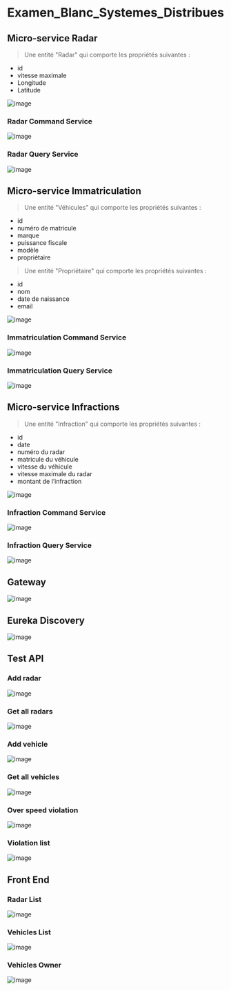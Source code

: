 ﻿# Examen_Blanc_Systemes_Distribues

## Micro-service Radar

>	Une entité "Radar" qui comporte les propriétés suivantes :
 - id
 - vitesse maximale
 - Longitude
 - Latitude

![image](https://user-images.githubusercontent.com/84138772/209477587-e270febb-7085-4379-b9a8-5e4f9ef71fdd.png)

### Radar Command Service

![image](https://user-images.githubusercontent.com/84138772/209477618-1b5a8cba-3dc4-4c7f-b89b-246ad9a4ca7e.png)

### Radar Query Service 

![image](https://user-images.githubusercontent.com/84138772/209477635-e2085ffa-dd80-4c5b-9a0a-5d782e5be442.png)

## Micro-service Immatriculation 

>	Une entité "Véhicules" qui comporte les propriétés suivantes :
 - id
 - numéro de matricule
 - marque
 - puissance fiscale
 - modèle
 - propriétaire
 
 >	Une entité "Propriétaire" qui comporte les propriétés suivantes :
 - id
 - nom
 - date de naissance
 - email

![image](https://user-images.githubusercontent.com/84138772/209477759-94531021-6463-4673-9e4d-dd8aaf60b0c3.png)


### Immatriculation Command Service

![image](https://user-images.githubusercontent.com/84138772/209477772-f0d8c894-4059-482a-89b8-15330ce4f23b.png)


### Immatriculation Query Service 

![image](https://user-images.githubusercontent.com/84138772/209477784-627cd70c-5b0e-4e71-9d16-233a3635b704.png)


## Micro-service Infractions

>	Une entité "Infraction" qui comporte les propriétés suivantes :
 - id
 - date
 - numéro du radar
 - matricule du véhicule
 - vitesse du véhicule
 - vitesse maximale du radar
 - montant de l’infraction

![image](https://user-images.githubusercontent.com/84138772/209477836-f41f8e4f-0944-484f-81fc-4434fc6e3657.png)

### Infraction Command Service

![image](https://user-images.githubusercontent.com/84138772/209477858-ca9f360a-53f3-41ae-8072-75c399de1f0f.png)

### Infraction Query Service 

![image](https://user-images.githubusercontent.com/84138772/209477873-f12dc2cc-9f0d-407e-b558-39877085cfb8.png)

## Gateway

![image](https://user-images.githubusercontent.com/84138772/209477986-15e14f90-f920-4142-ac0e-6ca14747ded6.png)

## Eureka Discovery

![image](https://user-images.githubusercontent.com/84138772/209477997-d7194802-b6bd-45d9-873f-f46c77239d24.png)


## Test API 

### Add radar

![image](https://user-images.githubusercontent.com/84138772/209478232-15634204-f817-4a03-878c-3df903ba9eed.png)

### Get all radars

![image](https://user-images.githubusercontent.com/84138772/209478268-1e7adae2-13dc-4d18-aa56-e7cf3c5ddfc3.png)

### Add vehicle

![image](https://user-images.githubusercontent.com/84138772/209478488-43490358-a26e-414f-8419-ce91454251a8.png)


### Get all vehicles

![image](https://user-images.githubusercontent.com/84138772/209478521-d7c49cec-72b8-40cd-8d56-5d7f3f5c6e1b.png)


### Over speed violation

![image](https://user-images.githubusercontent.com/84138772/209478645-aa08b11b-5314-4a71-b56e-f044902d5fc2.png)


### Violation list

![image](https://user-images.githubusercontent.com/84138772/209478708-26b61cbe-9c4c-4bf6-9779-e341733c2a5c.png)

## Front End

### Radar List 

![image](https://user-images.githubusercontent.com/84138772/209479339-0ca48004-d2a8-49ed-a051-c02fafb4291b.png)

### Vehicles List

![image](https://user-images.githubusercontent.com/84138772/209479351-5ef949df-1f84-4e73-93da-d392d88e564e.png)

### Vehicles Owner

![image](https://user-images.githubusercontent.com/84138772/209479426-e7bb2774-dee7-4b26-8f2e-353c60128587.png)












